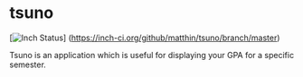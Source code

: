 # tsuno
[![Inch Status](https://inch-ci.org/github/matthin/tsuno.svg?branch=master)]
(https://inch-ci.org/github/matthin/tsuno/branch/master)

Tsuno is an application which is useful for displaying your GPA for a
specific semester.

